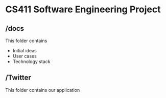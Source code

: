 # CS411 Software Engineering Project

## /docs
This folder contains
- Initial ideas
- User cases
- Technology stack


## /Twitter
This folder contains our application
